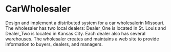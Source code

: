 # CarWholesaler
Design and implement a distributed system for a car wholesalerin Missouri.  The wholesaler has two local dealers: Dealer_One is located in St. Louis and Dealer_Two is located in Kansas City.  Each dealer also has several warehouses.  The wholesaler creates and maintains a web site to provide information to buyers, dealers, and managers.
